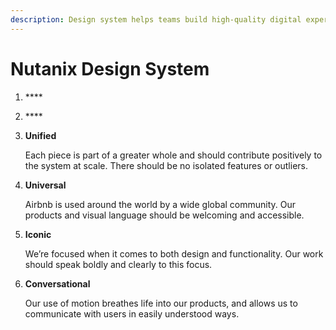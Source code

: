 ```yaml
---
description: Design system helps teams build high-quality digital experiences​
---
```


# Nutanix Design System

1. \*\*\*\*
2. \*\*\*\*
3. **Unified**

   Each piece is part of a greater whole and should contribute positively to the system at scale. There should be no isolated features or outliers.

4. **Universal**

   Airbnb is used around the world by a wide global community. Our products and visual language should be welcoming and accessible.

5. **Iconic**

   We’re focused when it comes to both design and functionality. Our work should speak boldly and clearly to this focus.

6. **Conversational**

   Our use of motion breathes life into our products, and allows us to communicate with users in easily understood ways.

